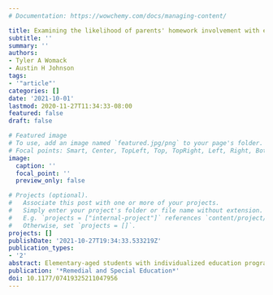 ```yaml
---
# Documentation: https://wowchemy.com/docs/managing-content/

title: Examining the likelihood of parents' homework involvement with elementary-aged students with individualized education plans
subtitle: ''
summary: ''
authors:
- Tyler A Womack
- Austin H Johnson
tags:
- '"article"'
categories: []
date: '2021-10-01'
lastmod: 2020-11-27T11:34:33-08:00
featured: false
draft: false

# Featured image
# To use, add an image named `featured.jpg/png` to your page's folder.
# Focal points: Smart, Center, TopLeft, Top, TopRight, Left, Right, BottomLeft, Bottom, BottomRight.
image:
  caption: ''
  focal_point: ''
  preview_only: false

# Projects (optional).
#   Associate this post with one or more of your projects.
#   Simply enter your project's folder or file name without extension.
#   E.g. `projects = ["internal-project"]` references `content/project/deep-learning/index.md`.
#   Otherwise, set `projects = []`.
projects: []
publishDate: '2021-10-27T19:34:33.533219Z'
publication_types:
- '2'
abstract: Elementary-aged students with individualized education programs (IEPs) tend to experience more challenges and demonstrate lower homework completion as compared with peers without IEPs. Parent involvement in homework can significantly improve a child’s homework achievement, but little research has examined the factors associated with higher levels of homework involvement for parents of children with IEPs. Using the 2016 Parent and Family Involvement survey, weighted hierarchical ordinal logistic regression analysis was implemented to determine how a child’s IEP status, parents’ demographic characteristics, school-level variables, and parents’ expectations predicted parents’ odds of helping their child with homework. Results indicated parents’ race and income, along with school communication, parent satisfaction, and the interaction between a child’s IEP status with parents’ expectations predicted parents’ likelihood of involvement in their child’s homework. The implications of these findings and future directions are discussed.
publication: '*Remedial and Special Education*'
doi: 10.1177/07419325211047956
---
```

